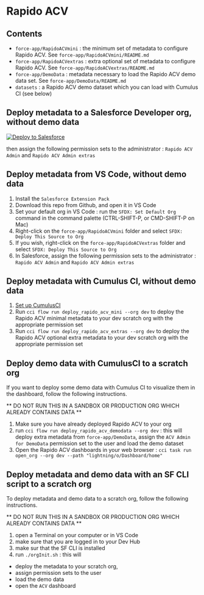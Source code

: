 # Rapido ACV

## Contents

- `force-app/RapidoACVmini` : the minimum set of metadata to configure Rapido ACV. See `force-app/RapidoACVmini/README.md`
- `force-app/RapidoACVextras` : extra optional set of metadata to configure Rapido ACV. See `force-app/RapidoACVextras/README.md`
- `force-app/DemoData` : metadata necessary to load the Rapido ACV demo data set. See `force-app/DemoData/README.md`
- `datasets` : a Rapido ACV demo dataset which you can load with Cumulus CI (see below)

## Deploy metadata to a Salesforce Developer org, without demo data

<a href="https://githubsfdeploy.herokuapp.com?owner=RupertBarrow&repo=rapido-acv&ref=main">
  <img alt="Deploy to Salesforce"
       src="https://raw.githubusercontent.com/afawcett/githubsfdeploy/master/deploy.png">
</a>

then assign the following permission sets to the administrator : `Rapido ACV Admin` and `Rapido ACV Admin extras`

## Deploy metadata from VS Code, without demo data

1. Install the `Salesforce Extension Pack`
2. Download this repo from Github, and open it in VS Code
3. Set your default org in VS Code : run the `SFDX: Set Default Org` command in the command palette (CTRL-SHIFT-P, or CMD-SHIFT-P on Mac)
4. Right-click on the `force-app/RapidoACVmini` folder and select `SFDX: Deploy This Source to Org`
5. If you wish, right-click on the `force-app/RapidoACVextras` folder and select `SFDX: Deploy This Source to Org`
6. In Salesforce, assign the following permission sets to the administrator : `Rapido ACV Admin` and `Rapido ACV Admin extras`

## Deploy metadata with Cumulus CI, without demo data

1. [Set up CumulusCI](https://cumulusci.readthedocs.io/en/latest/tutorial.html)
1. Run `cci flow run deploy_rapido_acv_mini --org dev` to deploy the Rapido ACV minimal metadata to your dev scratch org with the appropriate permission set
1. Run `cci flow run deploy_rapido_acv_extras --org dev` to deploy the Rapido ACV optional extra metadata to your dev scratch org with the appropriate permission set

## Deploy demo data with CumulusCI to a scratch org

If you want to deploy some demo data with Cumulus CI to visualize them in the dashboard, follow the following instructions.

** DO NOT RUN THIS IN A SANDBOX OR PRODUCTION ORG WHICH ALREADY CONTAINS DATA **

1. Make sure you have already deployed Rapido ACV to your org
1. run `cci flow run deploy_rapido_acv_demodata --org dev` : this will deploy extra metadata from `force-app/DemoData`, assign the `ACV Admin for DemoData` permission set to the user and load the demo dataset
1. Open the Rapido ACV dashboards in your web browser : `cci task run open_org --org dev --path "lightning/o/Dashboard/home"`

## Deploy metadata and demo data with an SF CLI script to a scratch org

To deploy metadata and demo data to a scratch org, follow the following instructions.

** DO NOT RUN THIS IN A SANDBOX OR PRODUCTION ORG WHICH ALREADY CONTAINS DATA **

1. open a Terminal on your computer or in VS Code
1. make sure that you are logged in to your Dev Hub
1. make sur that the SF CLI is installed
1. run `./orgInit.sh` : this will

- deploy the metadata to your scratch org,
- assign permission sets to the user
- load the demo data
- open the `ACV` dashboard
